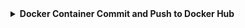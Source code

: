 <details>
<summary><strong>Docker Container Commit and Push to Docker Hub</strong></summary>
<br>

This repository provides a step-by-step guide on how to use `docker commit` to create a new Docker image from changes made to a container and push it to Docker Hub.

## Prerequisites

Before you begin, make sure you have the following installed on your system:

- Docker: [https://docs.docker.com/get-docker/](https://docs.docker.com/get-docker/)
- Docker Hub Account: Create an account on Docker Hub if you don't have one: [https://hub.docker.com/](https://hub.docker.com/)

## Steps

1. **Create the Container:**

   First, create a new Docker container from the base image that you want to modify. You can pull a base image from Docker Hub or use an existing image from your local environment. Run the following command to create the container:

   ```bash
   docker run -e "ACCEPT_EULA=Y" -e "SA_PASSWORD=cit326Password$" -e "MSSQL_AGENT_ENABLED=true" -p 49433:1433 --name mssql -d --restart unless-stopped mcr.microsoft.com/mssql/server
